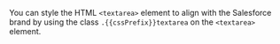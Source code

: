 You can style the HTML `<textarea>` element to align with the Salesforce brand by using the class `.{{cssPrefix}}textarea` on the `<textarea>` element.
